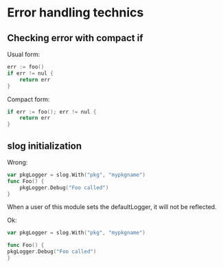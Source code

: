 # Error handling technics

## Checking error with compact if

Usual form:
```go
err := foo()
if err != nul {
	return err
} 
```
Compact form:
```go
if err := foo(); err != nul {
	return err
} 
```


## slog initialization
Wrong:
```go
var pkgLogger = slog.With("pkg", "mypkgname")
func Foo() {
	pkgLogger.Debug("Foo called")
}
```
When a user of this module sets the defaultLogger, it will not be reflected.

Ok:
```go
var pkgLogger = slog.With("pkg", "mypkgname")

func Foo() {
pkgLogger.Debug("Foo called")
}
```

